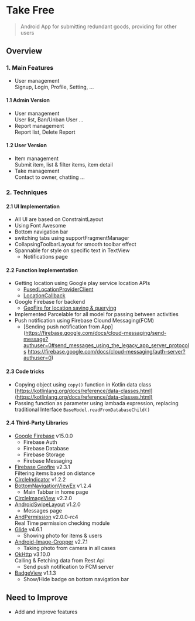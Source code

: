 Take Free
======

> Android App for submitting redundant goods, providing for other users

## Overview

### 1. Main Features
- User management  
Signup, Login, Profile, Setting, ...

#### 1.1 Admin Version
- User management  
User list, Ban/Unban User ...
- Report management  
Report list, Delete Report

#### 1.2 User Version
- Item management  
Submit item, list & filter items, item detail  
- Take management  
Contact to owner, chatting ...  
 
### 2. Techniques 
#### 2.1 UI Implementation
- All UI are based on ConstraintLayout  
- Using Font Awesome  
- Bottom navigation bar  
- switching tabs using supportFragmentManager  
- CollapsingToolbarLayout for smooth toolbar effect  
- Spannable for style on specific text in TextView  
  - Notifications page  
  
#### 2.2 Function Implementation
- Getting location using Google play service location APIs  
  - [FusedLocationProviderClient](https://developers.google.com/android/reference/com/google/android/gms/location/FusedLocationProviderClient)  
  - [LocationCallback](https://developers.google.com/android/reference/com/google/android/gms/location/LocationCallback)  
- Google Firebase for backend  
  - [GeoFire for location saving & querying](https://github.com/firebase/geofire-java)  
- Implemented Parcelable for all model for passing between activities  
- Push notification using Firebase Clound Messaging(FCM)
  - [Sending push notification from App](https://firebase.google.com/docs/cloud-messaging/send-message?authuser=0#send_messages_using_the_legacy_app_server_protocols
https://firebase.google.com/docs/cloud-messaging/auth-server?authuser=0)

#### 2.3 Code tricks  
- Copying object using ``copy()`` function in Kotlin data class  
[https://kotlinlang.org/docs/reference/data-classes.html](https://kotlinlang.org/docs/reference/data-classes.html)  
- Passing function as parameter using lambada expression, replacing traditional Interface
``BaseModel.readFromDatabaseChild()``  

#### 2.4 Third-Party Libraries
- [Google Firebase](https://mvnrepository.com/artifact/com.google.firebase) v15.0.0  
  - Firebase Auth  
  - Firebase Database  
  - Firebase Storage  
  - Firebase Messaging  
- [Firebase Geofire](https://github.com/firebase/geofire-java) v2.3.1  
Filtering items based on distance  
- [CircleIndicator](https://github.com/ongakuer/CircleIndicator) v1.2.2  
- [BottomNavigationViewEx](https://github.com/ittianyu/BottomNavigationViewEx) v1.2.4    
  - Main Tabbar in home page  
- [CircleImageView](https://github.com/hdodenhof/CircleImageView) v2.2.0  
- [AndroidSwipeLayout](https://github.com/daimajia/AndroidSwipeLayout) v1.2.0  
  - Messages page  
- [AndPermission](https://github.com/yanzhenjie/AndPermission) v2.0.0-rc4  
Real Time permission checking module  
- [Glide](https://github.com/bumptech/glide) v4.6.1  
  - Showing photo for items & users   
- [Android-Image-Cropper](https://github.com/ArthurHub/Android-Image-Cropper) v2.7.1   
  - Taking photo from camera in all cases  
- [OkHttp](https://github.com/square/okhttp) v3.10.0  
Calling & Fetching data from Rest Api  
  - Send push notification to FCM server  
- [BadgeView](https://github.com/qstumn/BadgeView) v1.1.3  
  - Show/Hide badge on bottom navigation bar

## Need to Improve
- Add and improve features